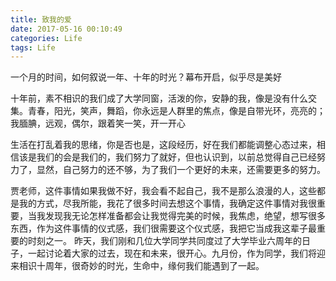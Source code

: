 ```yaml
---
title: 致我的爱
date: 2017-05-16 00:10:49
categories: Life
tags: Life
---
```

一个月的时间，如何叙说一年、十年的时光？幕布开启，似乎尽是美好

十年前，素不相识的我们成了大学同窗，活泼的你，安静的我，像是没有什么交集。青春，阳光，笑声，舞蹈，你永远是人群里的焦点，像是自带光环，亮亮的；我腼腆，远观，偶尔，跟着笑一笑，开一开心

生活在打乱着我的思绪，你是否也是，这段经历，好在我们都能调整心态过来，相信该是我们的会是我们的，我们努力了就好，但也认识到，以前总觉得自己已经努力了，显然，自己努力的还不够，为了我们一个更好的未来，还需要更多的努力。

贾老师，这件事情如果我做不好，我会看不起自己，我不是那么浪漫的人，这些都是我的方式，尽我所能，我花了很多时间去想这个事情，我确定这件事情对我很重要，当我发现我无论怎样准备都会让我觉得完美的时候，我焦虑，绝望，想写很多东西，作为这件事情的仪式感，我们很需要这个仪式感，我把它当成我这辈子最重要的时刻之一。
昨天，我们刚和几位大学同学共同度过了大学毕业六周年的日子，一起讨论着大家的过去，现在和未来，很开心。九月份，作为同学，我们将迎来相识十周年，很奇妙的时光，生命中，缘何我们能遇到了一起。
